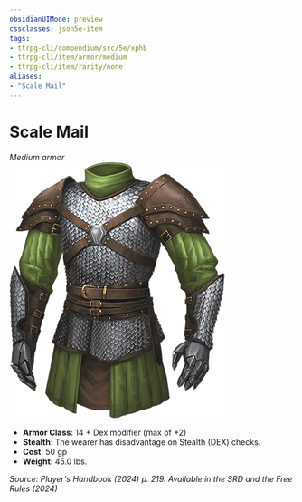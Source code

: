 ```yaml
---
obsidianUIMode: preview
cssclasses: json5e-item
tags:
- ttrpg-cli/compendium/src/5e/xphb
- ttrpg-cli/item/armor/medium
- ttrpg-cli/item/rarity/none
aliases: 
- "Scale Mail"
---
```

# Scale Mail
*Medium armor*  
![](Інструменти%20ДМ/CLI/items/img/scale-mail.webp#right)

- **Armor Class**: 14 + Dex modifier (max of +2)
- **Stealth**: The wearer has disadvantage on Stealth (DEX) checks.
- **Cost**: 50 gp
- **Weight**: 45.0 lbs.

*Source: Player's Handbook (2024) p. 219. Available in the <span title='Systems Reference Document (5.2)'>SRD</span> and the Free Rules (2024)*
